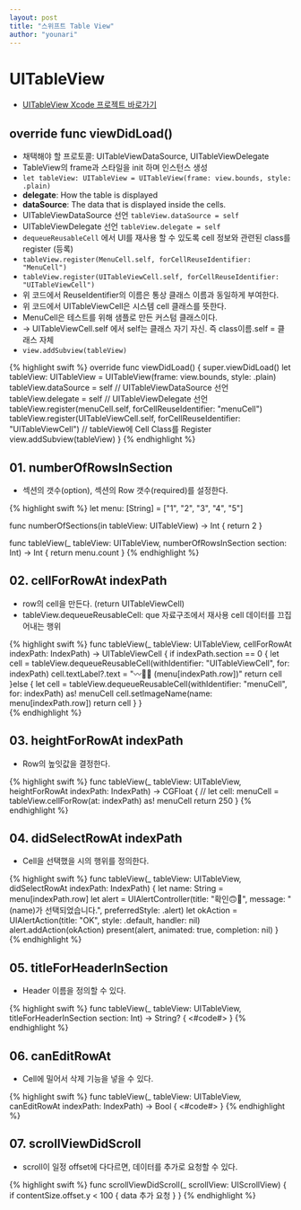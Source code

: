 ```yaml
---
layout: post
title: "스위프트 Table View"
author: "younari"
---
```


# UITableView

- [UITableView Xcode 프로젝트 바로가기](https://github.com/younari/tastySwift/tree/master/0929_TableView/0929_TableView)

## override func viewDidLoad()
- 채택해야 할 프로토콜: UITableViewDataSource, UITableViewDelegate
- TableView의 frame과 스타일을 init 하며 인스턴스 생성
- `let tableView: UITableView = UITableView(frame: view.bounds, style: .plain)`
- **delegate**: How the table is displayed
- **dataSource**: The data that is displayed inside the cells.
- UITableViewDataSource 선언 `tableView.dataSource = self` 
- UITableViewDelegate 선언 `tableView.delegate = self`
- `dequeueReusableCell` 에서 UI를 재사용 할 수 있도록 cell 정보와 관련된 class를 register (등록)
- `tableView.register(MenuCell.self, forCellReuseIdentifier: "MenuCell")`
- `tableView.register(UITableViewCell.self, forCellReuseIdentifier: "UITableViewCell")`
- 위 코드에서 ReuseIdentifier의 이름은 통상 클래스 이름과 동일하게 부여한다.
- 위 코드에서 UITableViewCell은 시스템 cell 클래스를 뜻한다.
- MenuCell은 테스트를 위해 샘플로 만든 커스텀 클래스이다.
- -> UITableViewCell.self 에서 self는 클래스 자기 자신. 즉 class이름.self = 클래스 자체
- `view.addSubview(tableView)`

{% highlight swift %}
override func viewDidLoad() {
    super.viewDidLoad()
    let tableView: UITableView = UITableView(frame: view.bounds, style: .plain)
    tableView.dataSource = self // UITableViewDataSource 선언
    tableView.delegate = self // UITableViewDelegate 선언
    tableView.register(menuCell.self, forCellReuseIdentifier: "menuCell")
    tableView.register(UITableViewCell.self, forCellReuseIdentifier: "UITableViewCell") // tableView에 Cell Class를 Register
    view.addSubview(tableView)
}
{% endhighlight %}



## 01. numberOfRowsInSection
- 섹션의 갯수(option), 섹션의 Row 갯수(required)를 설정한다.

{% highlight swift %}
let menu: [String] = ["1", "2", "3", "4", "5"]

func numberOfSections(in tableView: UITableView) -> Int {
    return 2
}

func tableView(_ tableView: UITableView, numberOfRowsInSection section: Int) -> Int {
    return menu.count
}
{% endhighlight %}


## 02. cellForRowAt indexPath
- row의 cell을 만든다. (return UITableViewCell)
- tableView.dequeueReusableCell: que 자료구조에서 재사용 cell 데이터를 끄집어내는 행위

{% highlight swift %}
func tableView(_ tableView: UITableView, cellForRowAt indexPath: IndexPath) -> UITableViewCell {
    if indexPath.section == 0 {
        let cell = tableView.dequeueReusableCell(withIdentifier: "UITableViewCell", for: indexPath)
        cell.textLabel?.text = "〰️👋🏻 \(menu[indexPath.row])"
        return cell
    }else {
        let cell = tableView.dequeueReusableCell(withIdentifier: "menuCell", for: indexPath) as! menuCell
        cell.setImageName(name: menu[indexPath.row])
        return cell
    }
}    
{% endhighlight %}


## 03. heightForRowAt indexPath
- Row의 높잇값을 결정한다.

{% highlight swift %}
func tableView(_ tableView: UITableView, heightForRowAt indexPath: IndexPath) -> CGFloat {
    // let cell: menuCell = tableView.cellForRow(at: indexPath) as! menuCell
    return 250
}
{% endhighlight %}


## 04. didSelectRowAt indexPath
- Cell을 선택했을 시의 행위를 정의한다.

{% highlight swift %}
func tableView(_ tableView: UITableView, didSelectRowAt indexPath: IndexPath) {
    let name: String = menu[indexPath.row]
    let alert = UIAlertController(title: "확인🙃👀", message: "\(name)가 선택되었습니다.", preferredStyle: .alert)
    let okAction = UIAlertAction(title: "OK", style: .default, handler: nil)
    alert.addAction(okAction)
    present(alert, animated: true, completion: nil)
}
{% endhighlight %}


## 05. titleForHeaderInSection
- Header 이름을 정의할 수 있다. 

{% highlight swift %}
func tableView(_ tableView: UITableView, titleForHeaderInSection section: Int) -> String? {
    <#code#>
}
{% endhighlight %}


## 06. canEditRowAt
- Cell에 밀어서 삭제 기능을 넣을 수 있다.

{% highlight swift %}
func tableView(_ tableView: UITableView, canEditRowAt indexPath: IndexPath) -> Bool {
    <#code#>
}
{% endhighlight %}


## 07. scrollViewDidScroll
- scroll이 일정 offset에 다다르면, 데이터를 추가로 요청할 수 있다.

{% highlight swift %}
func scrollViewDidScroll(_ scrollView: UIScrollView) {
    if contentSize.offset.y < 100 {
        data 추가 요청
    }
}
{% endhighlight %}

